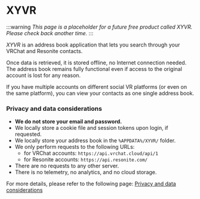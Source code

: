 # XYVR

:::warning
*This page is a placeholder for a future free product called XYVR. Please check back another time.*
:::

*XYVR* is an address book application that lets you search through your VRChat and Resonite contacts.

Once data is retrieved, it is stored offline, no Internet connection needed.
The address book remains fully functional even if access to the original account is lost for any reason.

If you have multiple accounts on different social VR platforms (or even on the same platform), you can
view your contacts as one single address book.




### Privacy and data considerations

- **We do not store your email and password.**
- We locally store a cookie file and session tokens upon login, if requested.
- We locally store your address book in the `%APPDATA%/XYVR/` folder.
- We only perform requests to the following URLs:
    - for VRChat accounts: `https://api.vrchat.cloud/api/1`
    - for Resonite accounts: `https://api.resonite.com/`
- There are no requests to any other server.
- There is no telemetry, no analytics, and no cloud storage.

For more details, please refer to the following page: [Privacy and data considerations](./xyvr/privacy)
